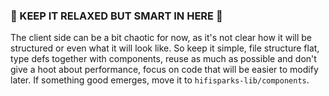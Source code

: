 ### 🚧 KEEP IT RELAXED BUT SMART IN HERE 🚧

The client side can be a bit chaotic for now, as it's not clear how it will be structured or even what it will look like. So keep it simple, file structure flat, type defs together with components, reuse as much as possible and don't give a hoot about performance, focus on code that will be easier to modify later. If something good emerges, move it to `hifisparks-lib/components`.
